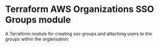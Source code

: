 # Terraform AWS Organizations SSO Groups module
A Terraform module for creating sso groups and attaching users to the groups within the organisation.
